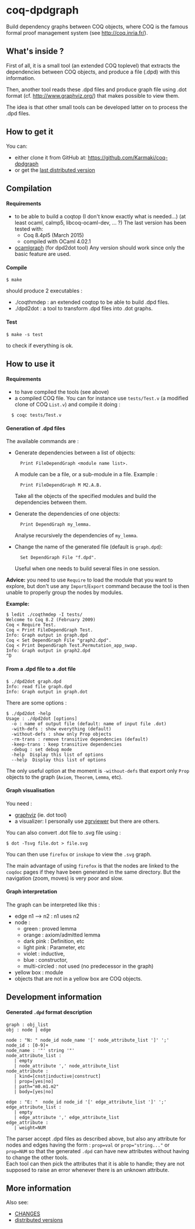 # coq-dpdgraph

Build dependency graphs between COQ objects,
where COQ is the famous formal proof management system (see
http://coq.inria.fr/).

## What's inside ?

First of all, it is a small tool (an extended COQ toplevel) that extracts the
dependencies between COQ objects, and produce a file (.dpd) with this 
information.

Then, another tool reads these .dpd files and produce graph file
using .dot format (cf. http://www.graphviz.org/) that makes possible to view
them.

The idea is that other small tools can be developed latter on to process
the .dpd files.

## How to get it

You can:
- either clone it from GitHub at: https://github.com/Karmaki/coq-dpdgraph
- or get the
[last distributed version](https://anne.pacalet.fr/dev/dpdgraph/latest.tgz)

## Compilation

#### Requirements

- to be able to build a coqtop (I don't know exactly what is needed...)
   (at least ocaml, calmp5, libcoq-ocaml-dev, ... ?)
  The last version has been tested with:
  - Coq 8.4pl5 (March 2015)
  - compiled with OCaml 4.02.1
- [ocamlgraph](http://ocamlgraph.lri.fr/) (for dpd2dot tool)
  Any version should work since only the basic feature are used.

#### Compile

    $ make

should produce 2 executables :
- ./coqthmdep : an extended coqtop to be able to build .dpd files.
- ./dpd2dot : a tool to transform .dpd files into .dot graphs.

#### Test

    $ make -s test

to check if everything is ok.

## How to use it

#### Requirements

- to have compiled the tools (see above)
- a compiled COQ file.
  You can for instance use ``tests/Test.v`` (a modified clone of COQ ``List.v``)
   and compile it doing :
```
  $ coqc tests/Test.v
```


#### Generation of .dpd files

The available commands are :
- Generate dependencies between a list of objects:

        Print FileDependGraph <module name list>.

    A module can be a file, or a sub-module in a file.
    Example :  

        Print FileDependGraph M M2.A.B.

    Take all the objects of the specified modules and build the dependencies
    between them.

- Generate the dependencies of one objects:

        Print DependGraph my_lemma.

  Analyse recursively the dependencies of ``my_lemma``.

- Change the name of the generated file (default is ``graph.dpd``):

        Set DependGraph File "f.dpd".

  Useful when one needs to build several files in one session.

**Advice:**
you need to use ``Require`` to load the module that you want to explore,
    but don't use any ``Import``/``Export``
   command because the tool is then unable
    to properly group the nodes by modules.

**Example:**
```
$ ledit ./coqthmdep -I tests/
Welcome to Coq 8.2 (February 2009)
Coq < Require Test.
Coq < Print FileDependGraph Test.
Info: Graph output in graph.dpd
Coq < Set DependGraph File "graph2.dpd".
Coq < Print DependGraph Test.Permutation_app_swap.
Info: Graph output in graph2.dpd
^D
```

#### From a .dpd file to a .dot file

```
$ ./dpd2dot graph.dpd
Info: read file graph.dpd
Info: Graph output in graph.dot
```

There are some options :
```
$ ./dpd2dot -help
Usage : ./dpd2dot [options]
  -o : name of output file (default: name of input file .dot)
  -with-defs : show everything (default)
  -without-defs : show only Prop objects
  -rm-trans : remove transitive dependencies (default)
  -keep-trans : keep transitive dependencies
  -debug : set debug mode
  -help  Display this list of options
  --help  Display this list of options
```

The only useful option at the moment is ``-without-defs`` that export only
``Prop`` objects to the graph (``Axiom``, ``Theorem``, ``Lemma``, etc).

#### Graph visualisation

You need :

- [graphviz](http://www.graphviz.org/) (ie. dot tool)
- a visualizer:
  I personally use [zgrviewer](http://zvtm.sourceforge.net/zgrviewer.html)
  but there are others.

You can also convert .dot file to .svg file using :
```
$ dot -Tsvg file.dot > file.svg
```
You can then use ``firefox`` or ``inskape`` to view the ``.svg`` graph.

The main advantage of using ``firefox`` is that the nodes are linked to
the ``coqdoc`` pages if they have been generated in the same directory.
But the navigation (zoom, moves) is very poor and slow.

#### Graph interpretation

The graph can be interpreted like this :
- edge n1 --> n2 : n1 uses n2
- node :
  - green : proved lemma
  - orange :  axiom/admitted lemma
  - dark pink : Definition, etc
  - light pink : Parameter, etc
  - violet : inductive,
  - blue : constructor,
  - multi-circled : not used (no predecessor in the graph)
- yellow box : module
- objects that are not in a yellow box are COQ objects.

## Development information

#### Generated ``.dpd`` format description

```
graph : obj_list
obj : node | edge

node : "N: " node_id node_name '[' node_attribute_list ']' ';'
node_id : [0-9]+
node_name : '"' string '"'
node_attribute_list :
   | empty
   | node_attribute ',' node_attribute_list
node_attribute :
   | kind=[cnst|inductive|construct]
   | prop=[yes|no]
   | path="m0.m1.m2"
   | body=[yes|no]

edge : "E: "  node_id node_id '[' edge_attribute_list ']' ';'
edge_attribute_list :
   | empty
   | edge_attribute ',' edge_attribute_list
edge_attribute :
   | weight=NUM
```

The parser accept .dpd files as described above,
  but also any attribute for nodes and edges having the form :
  ``prop=val`` or ``prop="string..."`` or ``prop=NUM``
  so that the generated ``.dpd`` can have new attributes without having to change
  the other tools.  
Each tool can then pick the attributes that it is able to handle;
  they are not supposed to raise an error whenever there is
  an unknown attribute.


## More information

Also see:
- [CHANGES](CHANGES.md)
- [distributed versions](https://anne.pacalet.fr/dev/dpdgraph/)
